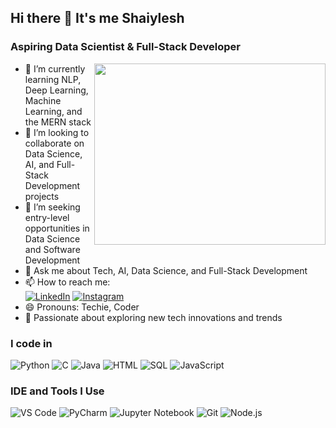 ## Hi there 👋 It's me Shaiylesh  

### Aspiring Data Scientist & Full-Stack Developer  

<img align="right" width="370" height="290" src="https://i.pinimg.com/originals/47/f0/34/47f0342cec72b800463bf003eac1257e.gif">  

- 🌱 I’m currently learning NLP, Deep Learning, Machine Learning, and the MERN stack  
- 👯 I’m looking to collaborate on Data Science, AI, and Full-Stack Development projects  
- 🤔 I’m seeking entry-level opportunities in Data Science and Software Development  
- 💬 Ask me about Tech, AI, Data Science, and Full-Stack Development  
- 📫 How to reach me:  
  [![LinkedIn](https://img.shields.io/badge/LinkedIn-0077B5?style=for-the-badge&logo=linkedin&logoColor=white)](https://www.linkedin.com/in/shaiylesh-d-n/) [![Instagram](https://img.shields.io/badge/Instagram-E4405F?style=for-the-badge&logo=instagram&logoColor=white)](https://www.instagram.com/itz.shax.here/)  
- 😄 Pronouns: Techie, Coder  
- 🚀 Passionate about exploring new tech innovations and trends  

### I code in  
![Python](https://img.icons8.com/color/48/000000/python.png) ![C](https://img.icons8.com/color/48/000000/c-programming.png) ![Java](https://img.icons8.com/color/48/000000/java-coffee-cup-logo.png) ![HTML](https://img.icons8.com/color/48/000000/html-5.png) ![SQL](https://img.icons8.com/color/48/000000/sql.png) ![JavaScript](https://img.icons8.com/color/48/000000/javascript--v1.png)  

### IDE and Tools I Use  
![VS Code](https://img.icons8.com/color/48/000000/visual-studio-code-2019.png) ![PyCharm](https://img.icons8.com/color/48/000000/pycharm.png) ![Jupyter Notebook](https://img.icons8.com/?size=50&id=J0SgMWzAxqFj&format=png&color=000000) ![Git](https://img.icons8.com/color/48/000000/git.png) ![Node.js](https://img.icons8.com/color/48/000000/nodejs.png)  
